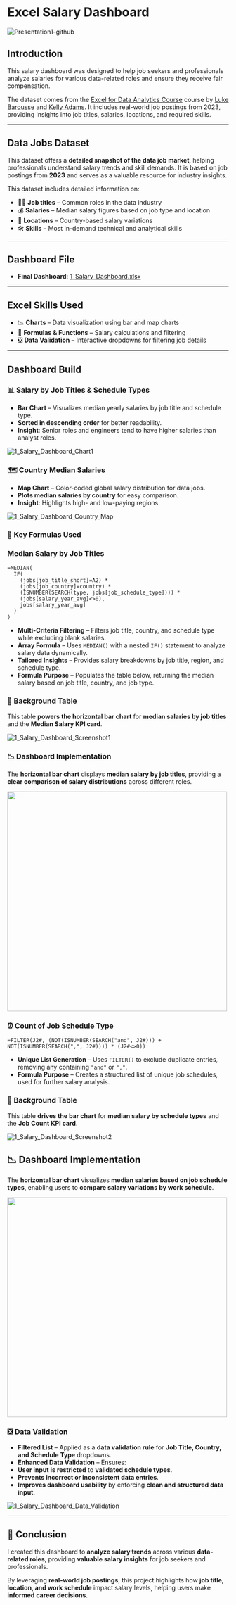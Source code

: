 #  Excel Salary Dashboard  
![Presentation1-github](https://github.com/user-attachments/assets/322a9c73-8513-4638-9dde-df7f1185a194)

## Introduction  
This salary dashboard was designed to help job seekers and professionals analyze salaries for various data-related roles and ensure they receive fair compensation.  

The dataset comes from the [Excel for Data Analytics Course](https://youtu.be/pCJ15nGFgVg?si=skanFq232Z0CcfGg) course by [Luke Barousse](https://github.com/lukebarousse) and [Kelly Adams](https://github.com/kellyjadams). It includes real-world job postings from 2023, providing insights into job titles, salaries, locations, and required skills.  

---

## Data Jobs Dataset  
This dataset offers a **detailed snapshot of the data job market**, helping professionals understand salary trends and skill demands. It is based on job postings from **2023** and serves as a valuable resource for industry insights.  

This dataset includes detailed information on:  
- 👨‍💼 **Job titles** – Common roles in the data industry  
- 💰 **Salaries** – Median salary figures based on job type and location  
- 📍 **Locations** – Country-based salary variations  
- 🛠️ **Skills** – Most in-demand technical and analytical skills  

---

## Dashboard File  
- **Final Dashboard**: [1_Salary_Dashboard.xlsx](1_Salary_Dashboard.xlsx)  

---

## Excel Skills Used  
- 📉 **Charts** – Data visualization using bar and map charts  
- 🧮 **Formulas & Functions** – Salary calculations and filtering  
- ❎ **Data Validation** – Interactive dropdowns for filtering job details  

---

## Dashboard Build  

### 📊 Salary by Job Titles & Schedule Types  
- **Bar Chart** – Visualizes median yearly salaries by job title and schedule type.  
- **Sorted in descending order** for better readability.  
- **Insight**: Senior roles and engineers tend to have higher salaries than analyst roles.  

![1_Salary_Dashboard_Chart1](https://github.com/user-attachments/assets/e2795cc0-9e20-46d9-8d46-c003d09a4df7)

### 🗺️ Country Median Salaries  
- **Map Chart** – Color-coded global salary distribution for data jobs.  
- **Plots median salaries by country** for easy comparison.  
- **Insight**: Highlights high- and low-paying regions.  

![1_Salary_Dashboard_Country_Map](https://github.com/user-attachments/assets/2212e326-fed4-47de-b922-6a0d98872e75)

### 🧮 Key Formulas Used  

### Median Salary by Job Titles  
```excel
=MEDIAN(
  IF(
    (jobs[job_title_short]=A2) *
    (jobs[job_country]=country) *
    (ISNUMBER(SEARCH(type, jobs[job_schedule_type]))) * 
    (jobs[salary_year_avg]<>0), 
    jobs[salary_year_avg]
  )
)
```
-  **Multi-Criteria Filtering** – Filters job title, country, and schedule type while excluding blank salaries.  
-  **Array Formula** – Uses `MEDIAN()` with a nested `IF()` statement to analyze salary data dynamically.  
-  **Tailored Insights** – Provides salary breakdowns by job title, region, and schedule type.  
-  **Formula Purpose** – Populates the table below, returning the median salary based on job title, country, and job type.  

### 📑 Background Table  

This table **powers the horizontal bar chart** for **median salaries by job titles** and the **Median Salary KPI card**.  

![1_Salary_Dashboard_Screenshot1](https://github.com/user-attachments/assets/cda21195-1af7-4182-b51e-2a5cc749f49e)

### 📉 Dashboard Implementation  

The **horizontal bar chart** displays **median salary by job titles**, providing a **clear comparison of salary distributions** across different roles.  

<img src="https://github.com/user-attachments/assets/e5e78345-f9bc-4ad3-8dcf-cf30e87a2b82" width="500"/>

### ⏰ Count of Job Schedule Type  

```excel
=FILTER(J2#, (NOT(ISNUMBER(SEARCH("and", J2#))) + NOT(ISNUMBER(SEARCH(",", J2#)))) * (J2#<>0))
```
-  **Unique List Generation** – Uses `FILTER()` to exclude duplicate entries, removing any containing `"and"` or `","`.  
-  **Formula Purpose** – Creates a structured list of unique job schedules, used for further salary analysis.  

### 📑 Background Table  

This table **drives the bar chart** for **median salary by schedule types** and the **Job Count KPI card**.  

![1_Salary_Dashboard_Screenshot2](https://github.com/user-attachments/assets/e10d7232-1b0b-497c-b31b-032ae93854c7)

## 📉 Dashboard Implementation  

The **horizontal bar chart** visualizes **median salaries based on job schedule types**, enabling users to **compare salary variations by work schedule**.  

<img src="https://github.com/user-attachments/assets/b191b8ac-b357-4dc3-9216-220c62427832" width="500"/>

### ❎ Data Validation  

- **Filtered List** – Applied as a **data validation rule** for **Job Title, Country, and Schedule Type** dropdowns.  
- **Enhanced Data Validation** – Ensures:  
- **User input is restricted** to **validated schedule types**.  
- **Prevents incorrect or inconsistent data entries**.  
- **Improves dashboard usability** by enforcing **clean and structured data input**.  

 ![1_Salary_Dashboard_Data_Validation](https://github.com/user-attachments/assets/32ed2bc5-8260-4086-ba24-e5218ecf58d4)

---

## 🏁 Conclusion  

I created this dashboard to **analyze salary trends** across various **data-related roles**, providing **valuable salary insights** for job seekers and professionals.  

By leveraging **real-world job postings**, this project highlights how **job title, location, and work schedule** impact salary levels, helping users make **informed career decisions**.  


